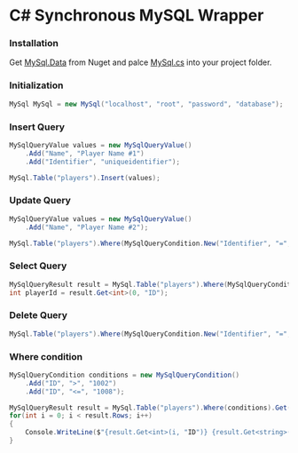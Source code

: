 # C# Synchronous MySQL Wrapper

### Installation
Get [MySql.Data](https://www.nuget.org/packages/MySql.Data/) from Nuget and palce [MySql.cs](https://github.com/KillStr3aK/Nexd.MySql/blob/main/MySql.cs) into your project folder.

### Initialization
```c#
MySql MySql = new MySql("localhost", "root", "password", "database");
```

### Insert Query
```c#
MySqlQueryValue values = new MySqlQueryValue()
    .Add("Name", "Player Name #1")
    .Add("Identifier", "uniqueidentifier");

MySql.Table("players").Insert(values);
```

### Update Query
```c#
MySqlQueryValue values = new MySqlQueryValue()
    .Add("Name", "Player Name #2");

MySql.Table("players").Where(MySqlQueryCondition.New("Identifier", "=", "uniqueidentifier")).Update(values);
```

### Select Query
```c#
MySqlQueryResult result = MySql.Table("players").Where(MySqlQueryCondition.New("Identifier", "=", "uniqueidentifier")).Get();
int playerId = result.Get<int>(0, "ID");
```

### Delete Query
```c#
MySql.Table("players").Where(MySqlQueryCondition.New("Identifier", "=", "uniqueidentifier")).Delete();
```

### Where condition
```c#
MySqlQueryCondition conditions = new MySqlQueryCondition()
    .Add("ID", ">", "1002")
    .Add("ID", "<=", "1008");

MySqlQueryResult result = MySql.Table("players").Where(conditions).Get();
for(int i = 0; i < result.Rows; i++)
{
    Console.WriteLine($"{result.Get<int>(i, "ID")} {result.Get<string>(i, "Name")} {result.Get<string>(i, "Identifier")}");
}
```
